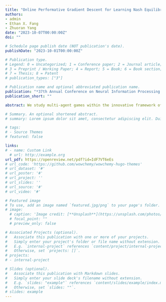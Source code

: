 ```yaml
---
title: "Online Performative Gradient Descent for Learning Nash Equilibria in Decision-Dependent Games"
authors:
- admin
- Ethan X. Fang
- Zhuoran Yang
date: "2023-10-07T00:00:00Z"
doi: ""

# Schedule page publish date (NOT publication's date).
publishDate: "2023-10-01T00:00:00Z"

# Publication type.
# Legend: 0 = Uncategorized; 1 = Conference paper; 2 = Journal article;
# 3 = Preprint / Working Paper; 4 = Report; 5 = Book; 6 = Book section;
# 7 = Thesis; 8 = Patent
# publication_types: ["3"]

# Publication name and optional abbreviated publication name.
publication: "*37th Annual Conference on Neural Information Processing Systems (NeurIPS)*, 2023. (Long version in preparation for *Operation Research*, [manuscript](uploads/OPGD_journal.pdf))"
publication_short: ""

abstract: We study multi-agent games within the innovative framework of decision-dependent games, which establishes a feedback mechanism that population data reacts to agents’ actions and further characterizes the strategic interactions among agents. We focus on finding the Nash equilibrium of decision-dependent games in the bandit feedback setting. However, since agents are strategically coupled, classical gradient-based methods are infeasible without the gradient oracle. To overcome this challenge, we model the strategic interactions by a general parametric model and propose a novel online algorithm, Online Performative Gradient Descent (OPGD), which leverages the ideas of online stochastic approximation and projected gradient descent to learn the Nash equilibrium in the context of function approximation for the unknown gradient. In particular, under mild assumptions on the function classes defined in the parametric model, we prove that the OPGD algorithm finds the Nash equilibrium efficiently for strongly monotone decision-dependent games. Synthetic numerical experiments validate our theory.

# Summary. An optional shortened abstract.
# summary: Lorem ipsum dolor sit amet, consectetur adipiscing elit. Duis posuere tellus ac convallis placerat. Proin tincidunt magna sed ex sollicitudin condimentum.

# tags:
# - Source Themes
# featured: false

links: 
# - name: Custom Link
  # url: http://example.org
url_pdf: https://openreview.net/pdf?id=IdF7VT6eEs
# url_code: 'https://github.com/wowchemy/wowchemy-hugo-themes'
# url_dataset: '#'
# url_poster: '#'
# url_project: ''
# url_slides: ''
# url_source: '#'
# url_video: '#'

# Featured image
# To use, add an image named `featured.jpg/png` to your page's folder. 
# image:
  # caption: 'Image credit: [**Unsplash**](https://unsplash.com/photos/s9CC2SKySJM)'
  # focal_point: ""
  # preview_only: false

# Associated Projects (optional).
#   Associate this publication with one or more of your projects.
#   Simply enter your project's folder or file name without extension.
#   E.g. `internal-project` references `content/project/internal-project/index.md`.
#   Otherwise, set `projects: []`.
# projects:
# - internal-project

# Slides (optional).
#   Associate this publication with Markdown slides.
#   Simply enter your slide deck's filename without extension.
#   E.g. `slides: "example"` references `content/slides/example/index.md`.
#   Otherwise, set `slides: ""`.
# slides: example
---
```

